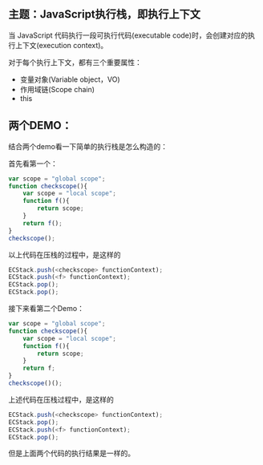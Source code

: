 ## 主题：JavaScript执行栈，即执行上下文

当 JavaScript 代码执行一段可执行代码(executable code)时，会创建对应的执行上下文(execution context)。

对于每个执行上下文，都有三个重要属性：

- 变量对象(Variable object，VO)
- 作用域链(Scope chain)
- this

## 两个DEMO：

结合两个demo看一下简单的执行栈是怎么构造的：

首先看第一个：

```javascript
var scope = "global scope";
function checkscope(){
    var scope = "local scope";
    function f(){
        return scope;
    }
    return f();
}
checkscope();
```

以上代码在压栈的过程中，是这样的

```javascript
ECStack.push(<checkscope> functionContext);
ECStack.push(<f> functionContext);
ECStack.pop();
ECStack.pop();
```

接下来看第二个Demo：

```javascript
var scope = "global scope";
function checkscope(){
    var scope = "local scope";
    function f(){
        return scope;
    }
    return f;
}
checkscope()();
```

上述代码在压栈过程中，是这样的

```javascript
ECStack.push(<checkscope> functionContext);
ECStack.pop();
ECStack.push(<f> functionContext);
ECStack.pop();
```

但是上面两个代码的执行结果是一样的。